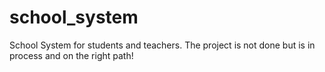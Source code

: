 # school_system
School System for students and teachers. The project is not done but is in process and on the right path!
